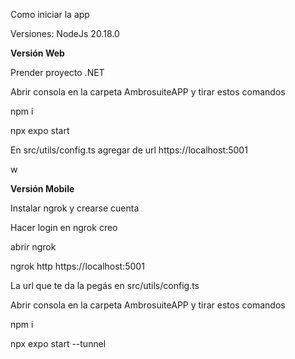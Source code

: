 
Como iniciar la app

Versiones: NodeJs 20.18.0



**Versión Web**

Prender proyecto .NET

Abrir consola en la carpeta AmbrosuiteAPP y tirar estos comandos

npm i

npx expo start

En src/utils/config.ts agregar de url https://localhost:5001

w


**Versión Mobile**

Instalar ngrok y crearse cuenta

Hacer login en ngrok creo

abrir ngrok

ngrok http https://localhost:5001

La url que te da la pegás en src/utils/config.ts

Abrir consola en la carpeta AmbrosuiteAPP y tirar estos comandos

npm i

npx expo start --tunnel

